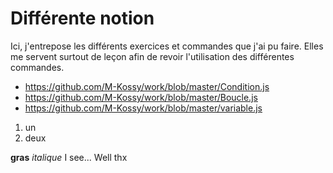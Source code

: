 # Différente notion

Ici, j'entrepose les différents exercices et commandes que j'ai pu faire.
Elles me servent surtout de leçon afin de revoir l'utilisation des différentes commandes.

- https://github.com/M-Kossy/work/blob/master/Condition.js
- https://github.com/M-Kossy/work/blob/master/Boucle.js
- https://github.com/M-Kossy/work/blob/master/variable.js

1. un
2. deux

**gras**
*italique*
I see...
Well thx
